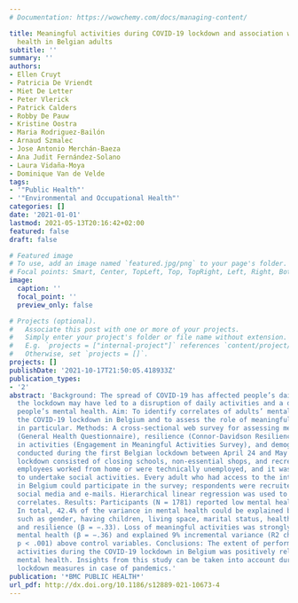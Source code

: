 ```yaml
---
# Documentation: https://wowchemy.com/docs/managing-content/

title: Meaningful activities during COVID-19 lockdown and association with mental
  health in Belgian adults
subtitle: ''
summary: ''
authors:
- Ellen Cruyt
- Patricia De Vriendt
- Miet De Letter
- Peter Vlerick
- Patrick Calders
- Robby De Pauw
- Kristine Oostra
- Maria Rodriguez-Bailón
- Arnaud Szmalec
- Jose Antonio Merchán-Baeza
- Ana Judit Fernández-Solano
- Laura Vidaña-Moya
- Dominique Van de Velde
tags:
- '"Public Health"'
- '"Environmental and Occupational Health"'
categories: []
date: '2021-01-01'
lastmod: 2021-05-13T20:16:42+02:00
featured: false
draft: false

# Featured image
# To use, add an image named `featured.jpg/png` to your page's folder.
# Focal points: Smart, Center, TopLeft, Top, TopRight, Left, Right, BottomLeft, Bottom, BottomRight.
image:
  caption: ''
  focal_point: ''
  preview_only: false

# Projects (optional).
#   Associate this post with one or more of your projects.
#   Simply enter your project's folder or file name without extension.
#   E.g. `projects = ["internal-project"]` references `content/project/deep-learning/index.md`.
#   Otherwise, set `projects = []`.
projects: []
publishDate: '2021-10-17T21:50:05.418933Z'
publication_types:
- '2'
abstract: 'Background: The spread of COVID-19 has affected people’s daily lives, and
  the lockdown may have led to a disruption of daily activities and a decrease of
  people’s mental health. Aim: To identify correlates of adults’ mental health during
  the COVID-19 lockdown in Belgium and to assess the role of meaningful activities
  in particular. Methods: A cross-sectional web survey for assessing mental health
  (General Health Questionnaire), resilience (Connor-Davidson Resilience Scale), meaning
  in activities (Engagement in Meaningful Activities Survey), and demographics was
  conducted during the first Belgian lockdown between April 24 and May 4, 2020. The
  lockdown consisted of closing schools, non-essential shops, and recreational settings,
  employees worked from home or were technically unemployed, and it was forbidden
  to undertake social activities. Every adult who had access to the internet and lived
  in Belgium could participate in the survey; respondents were recruited online through
  social media and e-mails. Hierarchical linear regression was used to identify key
  correlates. Results: Participants (N = 1781) reported low mental health (M = 14.85/36).
  In total, 42.4% of the variance in mental health could be explained by variables
  such as gender, having children, living space, marital status, health condition,
  and resilience (β = −.33). Loss of meaningful activities was strongly related to
  mental health (β = −.36) and explained 9% incremental variance (R2 change = .092,
  p < .001) above control variables. Conclusions: The extent of performing meaningful
  activities during the COVID-19 lockdown in Belgium was positively related to adults’
  mental health. Insights from this study can be taken into account during future
  lockdown measures in case of pandemics.'
publication: '*BMC PUBLIC HEALTH*'
url_pdf: http://dx.doi.org/10.1186/s12889-021-10673-4
---
```

